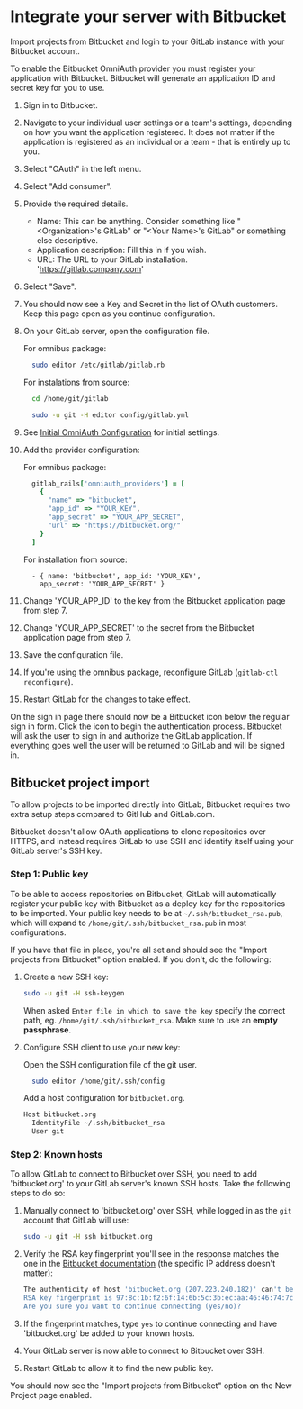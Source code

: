 # Integrate your server with Bitbucket

Import projects from Bitbucket and login to your GitLab instance with your Bitbucket account.

To enable the Bitbucket OmniAuth provider you must register your application with Bitbucket.
Bitbucket will generate an application ID and secret key for you to use.

1.  Sign in to Bitbucket.

1.  Navigate to your individual user settings or a team's settings, depending on how you want the application registered. It does not matter if the application is registered as an individual or a team - that is entirely up to you.

1.  Select "OAuth" in the left menu.

1.  Select "Add consumer".

1.  Provide the required details.
    - Name: This can be anything. Consider something like "\<Organization\>'s GitLab" or "\<Your Name\>'s GitLab" or something else descriptive.
    - Application description: Fill this in if you wish.
    - URL: The URL to your GitLab installation. 'https://gitlab.company.com'
1.  Select "Save".

1.  You should now see a Key and Secret in the list of OAuth customers.
    Keep this page open as you continue configuration.

1.  On your GitLab server, open the configuration file.

    For omnibus package:

    ```sh
      sudo editor /etc/gitlab/gitlab.rb
    ```

    For instalations from source:

    ```sh
      cd /home/git/gitlab

      sudo -u git -H editor config/gitlab.yml
    ```

1.  See [Initial OmniAuth Configuration](omniauth.md#initial-omniauth-configuration) for initial settings.

1.  Add the provider configuration:

    For omnibus package:

    ```ruby
      gitlab_rails['omniauth_providers'] = [
        {
          "name" => "bitbucket",
          "app_id" => "YOUR_KEY",
          "app_secret" => "YOUR_APP_SECRET",
          "url" => "https://bitbucket.org/"
        }
      ]
    ```

    For installation from source:

    ```
      - { name: 'bitbucket', app_id: 'YOUR_KEY',
        app_secret: 'YOUR_APP_SECRET' }
    ```

1.  Change 'YOUR_APP_ID' to the key from the Bitbucket application page from step 7.

1.  Change 'YOUR_APP_SECRET' to the secret from the Bitbucket application page from step 7.

1.  Save the configuration file.

1.  If you're using the omnibus package, reconfigure GitLab (```gitlab-ctl reconfigure```).

1.  Restart GitLab for the changes to take effect.

On the sign in page there should now be a Bitbucket icon below the regular sign in form.
Click the icon to begin the authentication process. Bitbucket will ask the user to sign in and authorize the GitLab application.
If everything goes well the user will be returned to GitLab and will be signed in.

## Bitbucket project import

To allow projects to be imported directly into GitLab, Bitbucket requires two extra setup steps compared to GitHub and GitLab.com.

Bitbucket doesn't allow OAuth applications to clone repositories over HTTPS, and instead requires GitLab to use SSH and identify itself using your GitLab server's SSH key.

### Step 1: Public key

To be able to access repositories on Bitbucket, GitLab will automatically register your public key with Bitbucket as a deploy key for the repositories to be imported. Your public key needs to be at `~/.ssh/bitbucket_rsa.pub`, which will expand to `/home/git/.ssh/bitbucket_rsa.pub` in most configurations.

If you have that file in place, you're all set and should see the "Import projects from Bitbucket" option enabled. If you don't, do the following:

1. Create a new SSH key:

    ```sh
    sudo -u git -H ssh-keygen
    ```

    When asked `Enter file in which to save the key` specify the correct path, eg. `/home/git/.ssh/bitbucket_rsa`.
    Make sure to use an **empty passphrase**.

1. Configure SSH client to use your new key:

    Open the SSH configuration file of the git user.

    ```sh
      sudo editor /home/git/.ssh/config
    ```

    Add a host configuration for `bitbucket.org`.

    ```sh
    Host bitbucket.org
      IdentityFile ~/.ssh/bitbucket_rsa
      User git
    ```

### Step 2: Known hosts

To allow GitLab to connect to Bitbucket over SSH, you need to add 'bitbucket.org' to your GitLab server's known SSH hosts. Take the following steps to do so:

1. Manually connect to 'bitbucket.org' over SSH, while logged in as the `git` account that GitLab will use:

    ```sh
    sudo -u git -H ssh bitbucket.org
    ```

1.  Verify the RSA key fingerprint you'll see in the response matches the one in the [Bitbucket documentation](https://confluence.atlassian.com/display/BITBUCKET/Use+the+SSH+protocol+with+Bitbucket#UsetheSSHprotocolwithBitbucket-KnownhostorBitbucket'spublickeyfingerprints) (the specific IP address doesn't matter):

    ```sh
    The authenticity of host 'bitbucket.org (207.223.240.182)' can't be established.
    RSA key fingerprint is 97:8c:1b:f2:6f:14:6b:5c:3b:ec:aa:46:46:74:7c:40.
    Are you sure you want to continue connecting (yes/no)?
    ```

1. If the fingerprint matches, type `yes` to continue connecting and have 'bitbucket.org' be added to your known hosts.

1. Your GitLab server is now able to connect to Bitbucket over SSH.

1. Restart GitLab to allow it to find the new public key.

You should now see the "Import projects from Bitbucket" option on the New Project page enabled.
